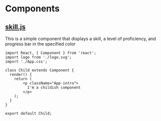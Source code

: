 # Components

## [skill.js](./skill.ts)
This is a simple component that displays a skill, a level of proficiency, and progress bar in the specified color
<Skill skill="React" level="90" color="blue" />
```JSX
import React, { Component } from 'react';
import logo from './logo.svg';
import './App.css';

class Child extends Component {
  render() {
    return (
        <p className="App-intro">
          I'm a childish component
        </p>
    );
  }
}

export default Child;
```
